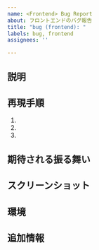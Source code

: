 ```yaml
---
name: <Frontend> Bug Report
about: フロントエンドのバグ報告
title: "bug (frontend): "
labels: bug, frontend
assignees: ''

---
```


## 説明

<!-- フロントエンドのバグの簡潔な説明を記述 -->

## 再現手順

<!-- フロントエンドのバグを再現する手順を記述 -->
1.
2.
3.

## 期待される振る舞い

<!-- フロントエンドのバグがない場合に期待される振る舞いを記述 -->

## スクリーンショット

<!-- フロントエンドの問題を示すスクリーンショットがあれば添付 -->

## 環境

<!-- フロントエンドのバグが発生した環境を記述 -->

## 追加情報

<!-- フロントエンドに関するその他の参考情報を記述 -->
